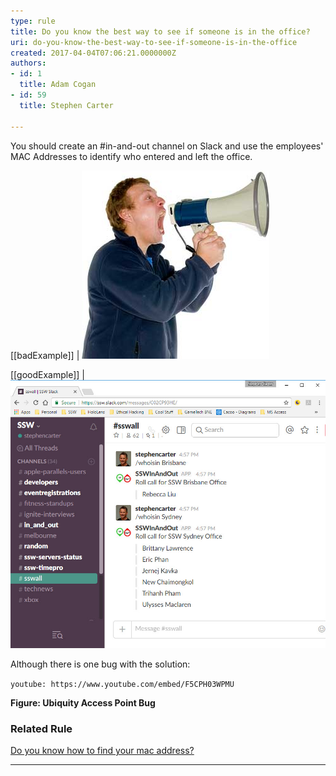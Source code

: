 ```yaml
---
type: rule
title: Do you know the best way to see if someone is in the office?
uri: do-you-know-the-best-way-to-see-if-someone-is-in-the-office
created: 2017-04-04T07:06:21.0000000Z
authors:
- id: 1
  title: Adam Cogan
- id: 59
  title: Stephen Carter

---
```


You should create an #in-and-out channel on Slack and use the employees' MAC Addresses to identify who entered and left the office.
 
[[badExample]]
| ![Scream out “Where is Marlon?”](shout.jpg)

[[goodExample]]
| ![Using in/out functionality with Slack and Ubiquity Access Point](Slack-in-out.jpg)

Although there is one bug with the solution:


`youtube: https://www.youtube.com/embed/F5CPH03WPMU`
 

**Figure: Ubiquity Access Point Bug**

### Related Rule

[Do you know how to find your mac address?](/_layouts/15/FIXUPREDIRECT.ASPX?WebId=3dfc0e07-e23a-4cbb-aac2-e778b71166a2&TermSetId=07da3ddf-0924-4cd2-a6d4-a4809ae20160&TermId=17abae95-1614-4d0a-9003-e793088bdd7d)
****
